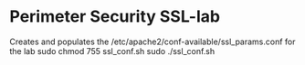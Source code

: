 # Perimeter Security SSL-lab
Creates and populates the /etc/apache2/conf-available/ssl_params.conf for the lab
sudo chmod 755 ssl_conf.sh
sudo ./ssl_conf.sh

